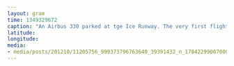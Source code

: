 ```yaml
---
layout: gram
time: 1349329672
caption: "An Airbus 330 parked at tge Ice Runway. The very first flight of Mainbody, after a month of isolation."
latitude: 
longitude: 
media:
- media/posts/201210/11205756_999373796763640_39391432_n_17842299007000351.jpg
---
```

